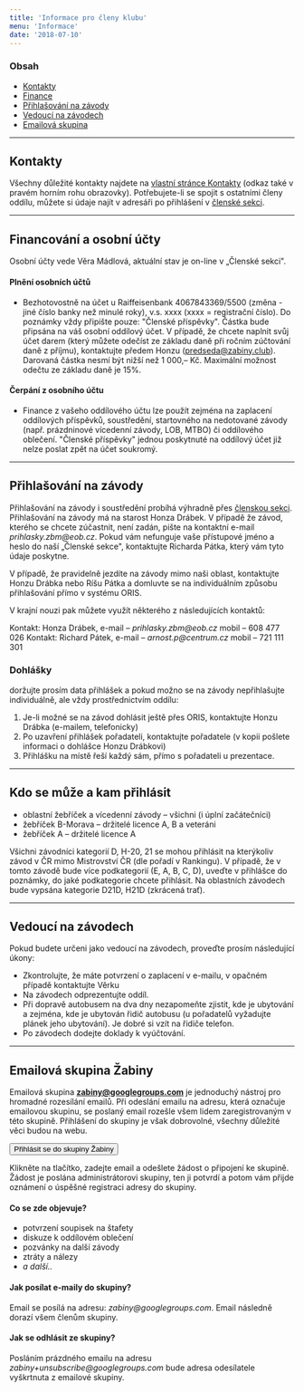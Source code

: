 ```yaml
---
title: 'Informace pro členy klubu'
menu: 'Informace'
date: '2018-07-10'
---
```

 <!--
<div class="row">
<div class="col-sm-6 col-lg-3">
<h3>Základní informace</h3>
<ul>
 <li><a href="#vedeni">Vedení oddílu</a></li>

</ul>
</div>
<div class="col-sm-6 col-lg-3">
<ul>
<h3>Finance</h3>
 <li><a href="#finance">Financování a osobní účty</a></li>
 <li><a href="#prispevky">Oddílové příspěvky</a></li>
 <!--
 <li><a href="#vrcholovy">Vrcholový fond ZBM</a></li>
 <li><a href="#trenersky">Trenérský fond ZBM</a></li>
 </ul>
</div>
<div class="col-sm-6 col-lg-3">
<ul>
<h3>Přihlášky</h3>
 <li><a href="#zavody">Přihlašování na závody</a></li>
 <li><a href="#kdoakam">Kdo se může a kam přihlásit</a></li>
</ul>
</div>
<div class="col-sm-6 col-lg-3">
<ul>
<h3>Organizace/pořádání</h3>
 <li><a href="#vedouci">Vedoucí na závodech</a></li>
 <li><a href="#poradani">Pořádání závodů</a></li>
</ul>
</div>
<div class="col-sm-6 col-lg-3">
<ul>
<h3>Ostatní</h3>
 <li><a href="#zabiny">Emailová skupina</a></li>
 </ul>
</div>
</div>
 -->


<h3>Obsah</h3>
<ul>
 <li><a href="#kontakty">Kontakty</a></li>
 <li><a href="#finance">Finance</a></li>
 <li><a href="#zavody">Přihlašování na závody</a></li>
 <li><a href="#vedouci">Vedoucí na závodech</a></li>
 <li><a href="#zabiny">Emailová skupina</a></li>
</ul>
 
---
## Kontakty <a class ="fix-topbar-offset" name="kontakty"></a>

Všechny důležité kontakty najdete na <a href="./kontakty"> vlastní stránce Kontakty</a> (odkaz také v pravém horním rohu obrazovky). Potřebujete-li se spojit s ostatními členy oddílu, můžete si údaje najít v adresáři po přihlášení v <a href="https://members.eob.cz/zbm" target="_blank">členské sekci</a>.

---
## Financování a osobní účty <a class ="fix-topbar-offset" name="finance"></a>

Osobní účty vede Věra Mádlová, aktuální stav je on-line v „Členské sekci".

#### Plnění osobních účtů
- Bezhotovostně na účet u Raiffeisenbank 4067843369/5500 (změna - jiné číslo banky než minulé roky), v.s. xxxx (xxxx = registrační číslo). Do poznámky vždy připište pouze: "Členské příspěvky". Částka bude připsána na váš osobní oddílový účet. V případě, že chcete naplnit svůj účet darem (který můžete odečíst ze základu daně při ročním zúčtování daně z příjmu), kontaktujte předem Honzu (predseda@zabiny.club). Darovaná částka nesmí být nižší než 1 000,– Kč. Maximální možnost odečtu ze základu daně je 15%.

#### Čerpání z osobního účtu
- Finance z vašeho oddílového účtu lze použít zejména na zaplacení oddílových příspěvků, soustředění, startovného na nedotované závody (např. prázdninové vícedenní závody, LOB, MTBO) či oddílového oblečení. "Členské příspěvky" jednou poskytnuté na oddílový účet již nelze poslat zpět na účet soukromý.

<!--
---
## Oddílové příspěvky 2019<a class ="fix-topbar-offset" name="prispevky"></a>

Oddílové příspěvky  je  potřeba zaplatit  nejpozději  do 15.  března  2020 na váš oddílový účet.  Vyučtování  předchozího  roku  vidíte online  v členské  sekci. Členové, kteří nevyrovnají dlužné částky z minulého období či nezaplatí oddílové příspěvky, nebudou přihlašováni na závody a posléze jim může být členství ukončeno!

Součástí všech příspěvků je i příspěvek do SK ve výši 300,– Kč a registrace ČSOS ve výši 100,– Kč.

| typ příspěvků | částka | závody hrazené oddílem |
| --- | --- | --- |
| Základní příspěvek = nikam nejezdím nebo málo | 600,– Kč | žádné |
| Žabičky (3 až 6 let) | 600,– Kč | JmL |
| Pulci (7 až 10 let) | 1 700,– Kč | JmL |
| Žáci (11 až 14 let) | 2 200,– Kč | ŽB, JmL |
| Dorost - licence B (15 až 18 let) | 2 200,– Kč | ŽB, JmL |
| Reprezentant ČR, licence A a E | 1 700,– Kč | ŽA, ŽB, JmL |
| Licence R | 2 200,– Kč | ŽA, ŽB, JmL |
| Ostatní = jezdím jen na Jihomoravskou ligu | 2 400,– Kč | JmL |
| Ostatní = jezdím Jihomoravskou ligu a ŽB-M | 2 900,– Kč | ŽB, JmL |
| Ostatní = jezdím všude | 3 500,– Kč | ŽA, ŽB, JmL |


- Oddíl  hradí  vklady,  dopravu,  ubytování  na uvedené závody (mimo individuální dopravy) v plné výši všem, kteří zaplatili oddílové příspěvky. Pokud se spí na postelích, může být vyžadována drobná spoluúčast.

- Členové,  kteří  mají  uhrazen  _základní  příspěvek_  ve  výši  600,–  Kč,  se  mohou  účastnit jakéhokoliv  typu  závodu  na  vlastní  náklady – musí však následně vyrovnat případnou dlužnou  částku  za  první  pololetí k 30.   červnu   a   za   druhé pololetí k 30. listopadu.   Pokud   nebudou   dlužné   částky vyrovnány, nebudou  v dalším období přihlašováni na závody! 

- Prázdninové závody, závody LOB a MTBO si financuje každý člen v plné výši. Při  účasti  na  závodech,  které  nejsou  součástí  zaplacených  oddílových  příspěvků,  se  na osobním účtu po absolvovaném závodu objeví náklady s tímto závodem spojené (vklady, ubytování, doprava, ...). Tyto náklady si pak účastník hradí sám v plné výši.

- Sourozenci (Žabičky, Pulci, Žáci) – druhý a další sourozenec sleva 50% z členských příspěvků. Členové oddílu, kteří nebydlí v Brně nebo jeho blízkém okolí nebo v Brně nestudují, mají slevu 600, – Kč (platí pro závodníky ŽA, ŽB)

- Pokud se člen neodhlásí do data uzavření přihlášek ze závodu, kde je účast dodovaná oddílem, a nemůže na  něj  jet,  je  povinen  uhradit  část vzniklých nákladů:  Jml  = 100,–  Kč,  ŽB  =  200,–  Kč,  ŽA MČR  = 250,–  Kč.  Příslušná  částka  mu  bude  odečtena  z osobního  účtu. 

- Soustředění  se  řídí  pokyny  vydanými  ke  každému  soustředění  a  oddíl  na  ně  přispívá částkou  v rozmezí  10  až  50%,  podle  účelu  a  typu  soustředění.  V případě  neúčasti  na soustředění  a  neodhlášení  se  do  data  uzavření  přihlášek  je  člen  povinen  uhradit  část nákladů, které oddíl musel vynaložit. Maximální  částka  je  70%  z ceny celého soustředění

-->
<!--
---


## Vrcholový fond ZBM <a class ="fix-topbar-offset" name="vrcholovy"></a>

Tento fond je určen pro podporu talentů a úspěšných závodníků našeho oddílu.  
- Při prvním získání licence E, A odbrží závodník od oddílu nový dres.

#### Podpora členů reprezentačních výběrů v orientačním běhu:
Dospělí

| RD E | RD A | RD B | U23 |
| --- | --- | --- | --- |
| 4 000,– Kč | 3 000,– Kč | 2 000,– Kč | 1 000,– Kč |

Junioři

| JRD A | JRD B | Sledovaní |
| --- | --- | --- | --- |
| 3 000,– Kč |2 000,– Kč | 1 000,– Kč |

Všechny reprezentace (všechny týmy) – dres OB (při objednání nové klubové sady)

#### Podpora členů podle jejich výsledků v roce 2018: 
| Výsledky 2018 |Částka |
| --- | ---|
| MS, WG, ME (individuální) – do 6. místa <br> MS, WG, ME (štafety) – do 3. místa | 15 000,– Kč |
| MS, WG, ME (individuální) – 7. až 15. místo <br> MS, WG, ME (štafety) – 4. až 6. místo | 10 000,– Kč |
| AMS, JMS (individuální) – do 8. místa <br> AMS, JMS (štafety) – do 3. místa <br> SP (individuální) – 5 x bodování <br> M ČR (D21, H21) sprint, krátká, klasika – 1. místo | 5 000,– Kč |
| SP (individuální) – 3 x bodování  <br> MS, WG, ME – nominace <br> M ČR (D21, H21) sprint, krátká, klasika – 2. a 3.místo <br> M ČR (junioři) sprint, krátká, klasika – 1. místo | 3 000,– Kč |
| AMS, JMS – nominace <br> M ČR (HD21) štafety, družstva, NOB – 1. až 3. místo | 2 000,– Kč | 
| SP (individuální) – 1 x bodování <br> M ČR (D21, H21) sprint, krátká, klasika – 4. až 6.místo <br> M ČR (junioři) sprint, krátká, klasika – 2. a 3. místo <br> M ČR (junioři) NOB – 1. až 3. místo | 1 000,– Kč |
| M ČR (D21, H21) sprint, krátká, klasika – 7. až 10.místo <br> M ČR (HD21) štafety, družstva, NOB – 4. a 6. místo | 500,– Kč |

Počítají se vždy 3 nejlepší výsledky v hodnoceném roce, jejichž sečtením vznikne výsledná částka.  Tato  podpora  je  určena  pro  závodníky  kategorie  HD20  a  HD21,  kteří  nemají podporu v rámci TSM


#### Odměna za umístění na vrcholových závodech v orientačním běhu:
| Odměny | M ČR | EYOC | JWOC | WOC |
| --- | --- | --- | --- | --- |
| **Jednotlivci** |   |   |   |   |
| 1. místo | 1 000,– Kč | 7 000,– Kč | 10 000,– Kč | 20 000,– Kč |
| 2. a 3. místo | 500,– Kč | 4 000,– Kč | 7 000,– Kč | 10 000,– Kč |
| 4. až 6. místo | – | 2 000,– Kč | 4 000,– Kč | 7 000,– Kč |
| 7. až 10. místo | – | – | 2 000,– Kč | 4 000,– Kč |
| 11. až 16. místo | – | – | – | 2 000,– Kč |
| **Štafety** |   |   |   |   |
| 1. místo | 500,– Kč | 2 000,– Kč | 4 000,– Kč | 8 000,– Kč |
| 2. a 3. místo | 250,– Kč | 1 000,– Kč | 2 000,– Kč | 4 000,– Kč |
| 4. až 6. místo | – | – | 1 000,– Kč | 2 000,– Kč |

Finanční prostředky lze čerpat na: sportovní soustředění, materiální vybavení pro orientační běh, vklady na zahraniční závody v OB. Peníze lze čerpat od okamžiku nabytí v příslušném a následujícím kalendářním roce.
-->


---
## Přihlašování na závody <a class ="fix-topbar-offset" name="zavody"></a>
Přihlašování na závody i soustředění probíhá výhradně přes [členskou sekci](https://members.eob.cz/zbm/). Přihlašování na závody má na starost Honza Drábek. V případě že závod, kterého se chcete zúčastnit, není zadán, pište na kontaktní e-mail _prihlasky.zbm@eob.cz_. Pokud vám nefunguje vaše přístupové jméno a heslo do naší „Členské sekce", kontaktujte Richarda Pátka, který vám tyto údaje poskytne.

V případě, že pravidelně jezdíte na závody mimo naši oblast, kontaktujte Honzu Drábka nebo Ríšu Pátka a domluvte se na individuálním způsobu přihlašování přímo v systému ORIS.

V krajní nouzi pak můžete využít některého z následujících kontaktů:

Kontakt: Honza Drábek, e-mail – _prihlasky.zbm@eob.cz_  mobil – 608 477 026 
Kontakt: Richard Pátek, e-mail – _arnost.p@centrum.cz_   mobil – 721 111 301

### Dohlášky 
doržujte prosím data přihlášek a pokud možno se na závody nepřihlašujte individuálně, ale vždy prostřednictvím oddílu:

1. Je-li možné se na závod dohlásit ještě přes ORIS, kontaktujte Honzu Drábka (e-mailem, telefonicky)
2. Po uzavření přihlášek pořadateli, kontaktujte pořadatele (v kopii pošlete informaci o dohlášce Honzu Drábkovi)
3. Přihlášku na místě řeší každý sám, přímo s pořadateli u prezentace. 


---
## Kdo se může a kam přihlásit <a class ="fix-topbar-offset" name="kdoakam"></a>

- oblastní žebříček a vícedenní závody – všichni (i úplní začátečníci)
- žebříček B-Morava – držitelé licence A, B a veteráni
- žebříček A – držitelé licence A

Všichni závodníci kategorií D, H-20, 21 se mohou přihlásit na kterýkoliv závod v ČR mimo Mistrovství ČR (dle pořadí v Rankingu). V případě, že v tomto závodě bude více podkategorií (E, A, B, C, D), uveďte v přihlášce do poznámky, do jaké podkategorie chcete přihlásit. Na oblastních závodech bude vypsána kategorie D21D, H21D (zkrácená trať).

---
## Vedoucí na závodech <a class ="fix-topbar-offset" name="vedouci"></a>
Pokud budete určeni jako vedoucí na závodech, proveďte prosím následující úkony:  
- Zkontrolujte, že máte potvrzení o zaplacení v e-mailu, v opačném případě kontaktujte Věrku
- Na závodech odprezentujte oddíl. 
- Při dopravě autobusem na dva dny nezapomeňte zjistit, kde je ubytování a zejména, kde je ubytován řidič autobusu (u pořadatelů vyžadujte plánek jeho ubytování). Je dobré si vzít na řidiče telefon.
- Po závodech dodejte doklady k vyúčtování.

<!--
---
## Pořádání závodů <a class ="fix-topbar-offset" name="poradani"></a>


V letošním roce pořádáme 3 závody Jihomoravské ligy a Finále ligy škol v orientačním běhu. Prosím tedy všechny členy oddílu, aby počítali s následujícími termíny:   
27. dubna 2019 – 3. Jihomoravská liga – Mikulov – sprint – ředitel: Libor Zřídkaveselý  
8. května 2019 – 4. Jihomoravská liga – Kanice – krátká trať – ředitel: Jan Zháňal  
5.  června  2019  –  Finále  ligy  škol  v orientačním  běhu  –  Lesná  –  sprint  –  ředitel:  Libor Zřídkaveselý   
5. června 2019 – M Jihomoravského kraje ve sprintových štafetách – Lesná – sprint – ředitel: Libor Zřídkaveselý   
12. října 2019 – 11. Jihomoravská liga – Komín – krátká trať – ředitel: Luděk Finstrle   


#### Odměna za pořádání:

- Při  pořádání oblastních, krajských a celostátních závodů bude každému, kdo se aktivně zúčastní pořádníní připsáno na oddílový účet 200,– Kč za každý pořádací den. 
-->

---
## Emailová skupina Žabiny <a class ="fix-topbar-offset" name="zabiny"></a>
Emailová skupina **zabiny@googlegroups.com** je jednoduchý nástroj pro hromadné rozesílání emailů. Při odeslání emailu na adresu, která označuje emailovou skupinu, se poslaný email rozešle všem lidem zaregistrovaným v této skupině. Přihlášení do skupiny je však dobrovolné, všechny důležité věci budou na webu.  

<form action="https://groups.google.com/forum/#!forum/zabiny/join" target="_blank">
<button onclick="https://groups.google.com/forum/#!forum/zabiny/join">Přihlásit se do skupiny Žabiny</button>
</form>
Klikněte na tlačítko, zadejte email a odešlete žádost o připojení ke skupině. Žádost je poslána administrátorovi skupiny, ten ji potvrdí a potom vám přijde oznámení o úspěšné registraci adresy do skupiny. 

#### Co se zde objevuje?
- potvrzení soupisek na štafety
- diskuze k oddílovém oblečení
- pozvánky na další závody
- ztráty a nálezy
- _a další.._

 
#### Jak posílat e-maily do skupiny?
Email se posílá na adresu: _zabiny@googlegroups.com_. Email následně dorazí všem členům skupiny. 
#### Jak se odhlásit ze skupiny?
Posláním prázdného emailu na adresu _zabiny+unsubscribe@googlegroups.com_ bude adresa odesílatele vyškrtnuta z emailové skupiny.


